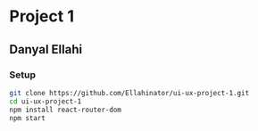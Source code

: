 # Project 1 
## Danyal Ellahi
### Setup
```bash
git clone https://github.com/Ellahinator/ui-ux-project-1.git
cd ui-ux-project-1
npm install react-router-dom
npm start
```